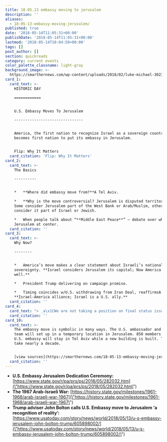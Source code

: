 ```yaml
---
title: 18.05.13 embassy moving to jerusalem
description: ''
aliases:
  - 18-05-13-embassy-moving-jerusalem/
published: true
date: '2018-05-14T11:05:31+00:00'
publishDate: '2018-05-14T11:05:31+00:00'
lastmod: '2018-05-14T10:04:50+00:00'
tags: []
post_author: []
section: quickreads
category: current events
color_palette_classname: light-gray
background_image: >-
  https://smarthernews.com/wp-content/uploads/2018/02/luke-michael-302392-360x360.jpg
card_1:
  card_text: >-
    HISTORIC DAY

    ============


    U.S. Embassy Moves To Jerusalem

    -------------------------------


    America, the first nation to recognize Israel as a sovereign country,
    becomes first nation to put its embassy in Jerusalem.


    Flip: Why It Matters
  card_citation: 'Flip: Why It Matters'
card_2:
  card_text: >-
    The Basics

    ----------


    *   **Where did embassy move from?**A Tel Aviv.

    *   **Why is the move controversial? Jerusalem is disputed territory.**A
    Some consider Jerusalem part of the West Bank or Arab/Muslim, others
    consider it part of Israel or Jewish.

    *   When people talk about “**Middle East Peace**” – debate over who “owns”
    Jerusalem at center.
  card_citation: ''
card_3:
  card_text: >-
    Why Now?

    --------


    *   America’s move makes a clear statement about Israeli’s national
    sovereignty. **Israel considers Jerusalem its capital; Now America does as
    well.**

    *   President Trump delivering on campaign promise.

    *   Timing coincides w/U.S. withdrawing from Iran Deal, reaffirmsA
    **Israel-America alliance; Israel is a U.S. ally.**
  card_citation: ''
card_4:
  card_text: "> _a\x1CWe are not taking a position on final status issues, including the specific boundaries of Israeli sovereignty in Jerusalem, nor on the resolution of contested borders.”_\n> \n> U.S. State Department's official statement on Jerusalem embassy opening, an attempt to leave room for negotiations that \\*could\\* bring peace or an territorial agreement between Israel & the West Bank."
  card_citation: ''
card_10:
  card_text: >-
    The embassy move is symbolic in many ways. The U.S. ambassador and a small
    team will set up in a temporary location in Jerusalem. 850 members of the
    U.S. embassy will stay in Tel Aviv while a new building is built. That could
    take nearly a decade.


    [view sources](https://smarthernews.com/18-05-13-embassy-moving-jerusalem/)
  card_citation: ''
---
```

*   **U.S. Embassy Jerusalem Dedication Ceremony:** [https://www.state.gov/r/pa/prs/ps/2018/05/282032.htm](\"https://www.state.gov/r/pa/prs/ps/2018/05/282032.htm\")
*   **The 1967 Arab-Israeli War:** [https://history.state.gov/milestones/1961-1968/arab-israeli-war-1967](\"https://history.state.gov/milestones/1961-1968/arab-israeli-war-1967\")
*   **Trump adviser John Bolton calls U.S. Embassy move to Jerusalem ‘a recognition of reality’:** [https://www.usatoday.com/story/news/world/2018/05/13/u-s-embassy-jerusalem-john-bolton-trump/605898002/](\"https://www.usatoday.com/story/news/world/2018/05/13/u-s-embassy-jerusalem-john-bolton-trump/605898002/\")